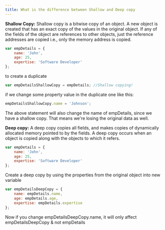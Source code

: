 ```yaml
---
title: What is the difference between Shallow and Deep copy
---
```


**Shallow Copy:** Shallow copy is a bitwise copy of an object. A new object is created that has an exact copy of the values in the original object. If any of the fields of the object are references to other objects, just the reference addresses are copied i.e., only the memory address is copied.

```javascript
var empDetails = {
	name: 'John',
	age: 25,
	expertise: 'Software Developer'
};
```

to create a duplicate

```javascript
var empDetailsShallowCopy = empDetails; //Shallow copying!
```

if we change some property value in the duplicate one like this:

```javascript
empDetailsShallowCopy.name = 'Johnson';
```

The above statement will also change the name of empDetails, since we have a shallow copy. That means we're losing the original data as well.

**Deep copy:** A deep copy copies all fields, and makes copies of dynamically allocated memory pointed to by the fields. A deep copy occurs when an object is copied along with the objects to which it refers.

```javascript
var empDetails = {
	name: 'John',
	age: 25,
	expertise: 'Software Developer'
};
```

Create a deep copy by using the properties from the original object into new variable

```javascript
var empDetailsDeepCopy = {
	name: empDetails.name,
	age: empDetails.age,
	expertise: empDetails.expertise
};
```

Now if you change empDetailsDeepCopy.name, it will only affect empDetailsDeepCopy & not empDetails
